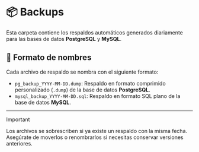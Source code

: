 # 📦 Backups

Esta carpeta contiene los respaldos automáticos generados diariamente para las bases de datos **PostgreSQL** y **MySQL**.

## 📁 Formato de nombres

Cada archivo de respaldo se nombra con el siguiente formato:

- `pg_backup_YYYY-MM-DD.dump`: Respaldo en formato comprimido personalizado (`.dump`) de la base de datos **PostgreSQL**.
- `mysql_backup_YYYY-MM-DD.sql`: Respaldo en formato SQL plano de la base de datos **MySQL**.

---

> [!IMPORTANT] 
> Los archivos se sobrescriben si ya existe un respaldo con la misma fecha. Asegúrate de moverlos o renombrarlos si necesitas conservar versiones anteriores.